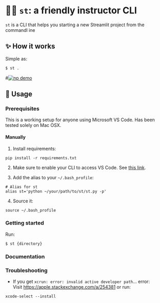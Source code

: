 # 👨‍🏫 `st`: a friendly instructor CLI

`st` is a CLI that helps you starting a new Streamlit project from the commandl ine

## ✨ How it works

Simple as:

```bash
$ st .
```

#[![np demo](./demo_quick.gif)]()


## 🚀 Usage

### Prerequisites

This is a working setup for anyone using Microsoft VS Code.
Has been tested solely on Mac OSX.

#### Manually

1. Install requirements:

```
pip install -r requirements.txt
```

2. Make sure to enable your CLI to access VS Code. See [this link](https://stackoverflow.com/a/40129135/6159698).

3. Add the alias to your `~/.bash_profile`:
```
# Alias for st
alias st='python ~/your/path/to/st/st.py -p'
```

4. Source it:
```
source ~/.bash_profile
```

### Getting started

Run:

```
$ st {directory}
```

### Documentation


### Troubleshooting

- If you get `xcrun: error: invalid active developer path`... error:  
Visit https://apple.stackexchange.com/a/254381 or run:
```
xcode-select --install
```
